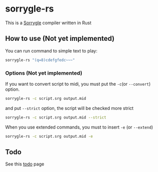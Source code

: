 # sorrygle-rs

This is a [Sorrygle](https://github.com/JJoriping/Sorrygle.git) compiler written in Rust

## How to use (Not yet implemented)

You can run command to simple text to play:
```sh
sorrygle-rs "(q=8)cdefgfedc~~~"
```

### Options (Not yet implemented)

If you want to convert script to midi, you must put the `-c`(or `--convert`) option.
```sh
sorrygle-rs -c script.srg output.mid
```

and put `--strict` option, the script will be checked more strict
```sh
sorrygle-rs -c script.srg output.mid --strict
```

When you use extended commands, you must to insert `-e` (or `--extend`)
```sh
sorrygle-rs -c script.srg output.mid -e
```


## Todo

See this [todo](docs/todo.md) page
